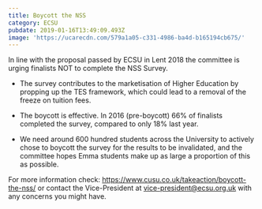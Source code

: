 ```yaml
---
title: Boycott the NSS
category: ECSU
pubdate: 2019-01-16T13:49:09.493Z
image: 'https://ucarecdn.com/579a1a05-c331-4986-ba4d-b165194cb675/'
---
```

In line with the proposal passed by ECSU in Lent 2018 the committee is urging finalists NOT to complete the NSS Survey. 

 + The survey contributes to the marketisation of Higher Education by propping up the TES framework, which could lead to a removal of the freeze on tuition fees.  

+ The boycott is effective. In 2016 (pre-boycott) 66% of finalists completed the survey, compared to only 18% last year. 

+ We need around 600 hundred students across the University to actively chose to boycott the survey for the results to be invalidated, and the committee hopes Emma students make up as large a proportion of this as possible. 

For more information check: https://www.cusu.co.uk/takeaction/boycott-the-nss/ or contact the Vice-President at vice-president@ecsu.org.uk with any concerns you might have.

